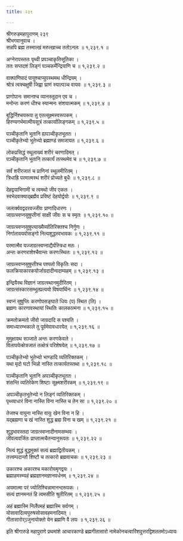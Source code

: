 ```yaml
---
title: २३९

---
```

श्रीगरुडमहापुराणम् २३९  
श्रीभगवानुवाच ।  
सन्नपि ब्रह्म तस्मात्खं मरुत्खाच्च ततोऽनलः ॥ १,२३९.१ ॥  
  
अग्नेरापस्ततः पृथ्वी प्रपञ्चाकृतिसूतिका ।  
ततः सप्तदशं लिङ्गं पञ्चकर्मेन्द्रियाणि च ॥ १,२३९.२ ॥  
  
वाक्पाणिपादं पायुश्चाप्युपस्थमथ धीन्द्रियम् ।  
श्रोत्रं त्वक्चक्षुषी जिह्वा घ्राणं स्यात्पञ्च वायवः ॥ १,२३९.३ ॥  
  
प्राणोपानः समानश्च व्यानस्तूदान एव च ।  
मनोन्तः करणं धीश्च स्यान्मनः संशयात्मकम् ॥ १,२३९.४ ॥  
  
बुद्धिर्निश्चयरूपा तु एतत्सूक्ष्मस्वरूपकम् ।  
हिरण्यगर्भमात्मीयसूत्रं तत्कार्यालिङ्गकम् ॥ १,२३९.५ ॥  
  
पञ्चीकृतानि भूतानि ह्यपञ्चीकृतभूततः ।  
पञ्चीकृतेभ्यो भूतेभ्यो ब्रह्माण्डं समजायत ॥ १,२३९.६ ॥  
  
लोकप्रसिद्धं स्थूलाख्यं शरीरं चरणादिमत् ।  
पञ्चीकृतानि भूतानि तत्कार्यं तत्स्थमेव च ॥ १,२३९.७ ॥  
  
सर्वं शरीरजातं च प्राणिनां स्थूलमीरितम् ।  
त्रिधाह्रि परमात्मस्थं शरीरं प्रोच्यते बुधैः ॥ १,२३९.८ ॥  
  
देहद्वयाभिगामी च त्वमथो जीव एकतः ।  
स्वभेदवाक्याद्ब्रह्मैव प्रविष्टं देहयोर्द्वयोः ॥ १,२३९.९ ॥  
  
जलार्क्ववद्वदरवज्जीवः प्राणादिधारणः ।  
जाग्रत्स्वप्नसुषुप्तीनां साक्षी जीवः स च स्मृतः ॥ १,२३९.१० ॥  
  
जाग्रत्स्वप्नसुषुप्त्याख्यैर्व्यातिरिक्तश्च निर्गुणः ।  
निर्गातावयवोसङ्गो नित्यशुद्धस्वभावकः ॥ १,२३९.११ ॥  
  
परमात्मैव यज्जाग्रत्स्वप्नाद्यैर्यस्त्रिधा मतः ।  
अन्तः करणराशेश्चैवान्तः करणःस्थितः ॥ १,२३९.१२ ॥  
  
जाग्रत्स्वप्नसुषुप्तीश्च पश्यतो विकृतिः सदा ।  
फलक्रियाकारकयोर्जाग्रदादीन्वदाम्यहम् ॥ १,२३९.१३ ॥  
  
इन्द्रियैरथ विज्ञानं जाग्रत्स्थानमुदीरितम् ।  
जाग्रत्संस्कारसम्भूतप्रत्ययो विषयार्थिनः ॥ १,२३९.१४ ॥  
  
स्वप्नं सुषुप्तिः करणोपसङ्घाते धियः (प) स्थित (ति) ।  
ब्रह्मणः कारणावस्थायां स्थितिः कालकात्मना ॥ १,२३९.१५ ॥  
  
क्रमतोक्रमतो जीवो जाग्रदादि स पश्यति ।  
समाध्यारम्भकाले तु पूर्वमेवावधारयेत् ॥ १,२३९.१६ ॥  
  
मुमुक्षावथ सञ्जाते अन्तः करणकेवले ।  
विलापयेत्क्षेत्रजातं तत्क्षेत्रं परिशेषयेत् ॥ १,२३९.१७ ॥  
  
पञ्चीकृतेभ्यो भूतेभ्यो भाण्डादि व्यतिरिक्तकम् ।  
यथा मृदो घटो भिन्नो नास्ति तत्कार्यतस्तथा ॥ १,२३९.१८ ॥  
  
पञ्चीकृतानि भूतानि अपञ्चीकृतभूततः ।  
शंसन्ति व्यतिरेकेण शिष्टाः सूक्ष्मशरीरकम् ॥ १,२३९.१९ ॥  
  
अपञ्चीकृतभूतेभ्यो न लिङ्गं व्यतिरिक्तकम् ।  
पृथ्व्याधारं विना नास्ति विना नास्ति च तेन सा ॥ १,२३९.२० ॥  
  
तेजश्च वायुना नास्ति वायुः खेन विना न हि ।  
यद्ब्रह्मणा च खं नास्ति शुद्ध ब्रह्म विना च खम् ॥ १,२३९.२१ ॥  
  
शुद्धभावस्तदा जाग्रत्स्वप्नादीनामसम्भवः ।  
जीवत्ववर्जितः प्राप्तात्मचैतन्यानुरूपतः ॥ १,२३९.२२ ॥  
  
नित्यं शुद्धं बुद्धमुक्तं सत्यं ब्रह्माद्वितीयकम् ।  
तत्त्वम्पदान्तौ शिष्टौ च तत्कारो ब्रह्मवाचकः ॥ १,२३९.२३ ॥  
  
उकारश्च अकारश्च मकारोयमृगद्वयः ।  
ब्रह्माहमस्म्यहं ब्रह्मज्ञानमज्ञानवर्धनम् ॥ १,२३९.२४ ॥  
  
अयमात्मा परं ज्योतिश्चिन्नामानन्दरूपकः ।  
सत्यं ज्ञानमनतं हि त्वमसीति श्रुतीरितम् ॥ १,२३९.२५ ॥  
  
अहं ब्रह्मास्मि निर्लेपमहं ब्रह्मास्मि सर्वगम् ।  
योसावादित्यपुरुषसोसावहमनादिमत् ।  
गीतासारोर्ऽजुनायोक्तो येन ब्रह्मणि वै लयः ॥ १,२३९.२६ ॥  
  
इति श्रीगारुडे महापुराणे प्रथमांशे आचारकाण्डे ब्रह्मगीतासारो नामेकोनचत्वारिंशदुत्तरद्विशततमोऽध्यायः